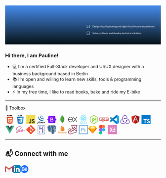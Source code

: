 ![](https://github.com/paulinemarg/paulinemarg/blob/main/assets/githubCover.png?raw=true)

### Hi there, I am Pauline!

- 💻 I’m a certified Full-Stack developer and UI/UX designer with a business background based in Berlin
- 📚 I’m open and willing to learn new skills, tools & programming languages
- ⚡ In my free time, I like to read books, bake and ride my E-bike

---

🧰 Toolbox

<img src="https://github.com/devicons/devicon/blob/master/icons/html5/html5-original-wordmark.svg" width="30" height="30"/> <img src="https://github.com/devicons/devicon/blob/master/icons/css3/css3-original-wordmark.svg" width="30" height="30" /> <img src="https://github.com/devicons/devicon/blob/master/icons/javascript/javascript-original.svg" width="30" height="30" /> <img src="https://github.com/devicons/devicon/blob/master/icons/jquery/jquery-original-wordmark.svg" width="30" height="30" /> <img src="https://github.com/devicons/devicon/blob/master/icons/bootstrap/bootstrap-original.svg" width="30" height="30" /> <img src="https://github.com/devicons/devicon/blob/master/icons/mongodb/mongodb-original.svg" width="30" height="30" /> <img src="https://github.com/devicons/devicon/blob/master/icons/express/express-original.svg" width="30" height="30" /> <img src="https://github.com/devicons/devicon/blob/master/icons/react/react-original-wordmark.svg" width="30" height="30" /> <img src="https://github.com/devicons/devicon/blob/master/icons/nodejs/nodejs-original.svg" width="30" height="30" /> <img src="https://github.com/devicons/devicon/blob/master/icons/npm/npm-original-wordmark.svg" width="30" height="30" /> <img src="https://github.com/devicons/devicon/blob/master/icons/vscode/vscode-original.svg" width="30" height="30" /> <img src="https://github.com/devicons/devicon/blob/master/icons/redux/redux-original.svg" width="30" height="30" /> <img src="https://github.com/devicons/devicon/blob/master/icons/angularjs/angularjs-original.svg" width="30" height="30" /> <img src="https://github.com/devicons/devicon/blob/master/icons/typescript/typescript-plain.svg" width="30" height="30" /> <img src="https://github.com/devicons/devicon/blob/master/icons/vuejs/vuejs-original.svg" width="30" height="30" /> <img src="https://github.com/devicons/devicon/blob/master/icons/sass/sass-original.svg" width="30" height="30" /> <img src="https://github.com/devicons/devicon/blob/master/icons/git/git-original.svg" width="30" height="30" /> <img src="https://github.com/devicons/devicon/blob/master/icons/heroku/heroku-original.svg" width="30" height="30" /> <img src="https://github.com/devicons/devicon/blob/master/icons/postgresql/postgresql-original.svg" width="30" height="30" /> <img src="https://github.com/devicons/devicon/blob/master/icons/firebase/firebase-plain-wordmark.svg" width="30" height="30" /> <img src="https://github.com/devicons/devicon/blob/master/icons/jest/jest-plain.svg" width="30" height="30" /> <img src="https://github.com/devicons/devicon/blob/master/icons/photoshop/photoshop-line.svg" width="30" height="30" /><img src="https://github.com/devicons/devicon/blob/master/icons/sketch/sketch-original.svg" width="30" height="30" /><img src="https://github.com/devicons/devicon/blob/master/icons/figma/figma-original.svg" width="30" height="30"/> <img src="https://github.com/devicons/devicon/blob/master/icons/xd/xd-plain.svg" width="30" height="30"/> 

---

## 📬 Connect with me

[<img align="left" alt="send me an email" width="25px" src="https://github.com/paulinemarg/paulinemarg/blob/main/assets/gmail.svg" />](mailto:paulinemargossian@gmail.com)
[<img align="left" alt="linkedin profile" width="25px" src="https://github.com/paulinemarg/paulinemarg/blob/main/assets/linkedin.svg" />](https://www.linkedin.com/in/paulinemarg/)
[<img align="left" alt="Behance profile" width="25px" src="https://github.com/paulinemarg/paulinemarg/blob/main/assets/behance.svg" />](https://www.behance.net/paulinemarg)
